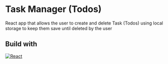 

# Task Manager (Todos)

React app that allows the user to create and delete Task (Todos)  using local storage to keep them save until deleted by the user

## Build with
[![React][React.js]][React-url]

[React.js]: https://img.shields.io/badge/React-20232A?style=for-the-badge&logo=react&logoColor=61DAFB
[React-url]: https://reactjs.org/
